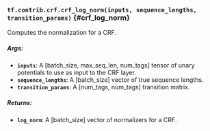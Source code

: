 ### `tf.contrib.crf.crf_log_norm(inputs, sequence_lengths, transition_params)` {#crf_log_norm}

Computes the normalization for a CRF.

##### Args:


*  <b>`inputs`</b>: A [batch_size, max_seq_len, num_tags] tensor of unary potentials
      to use as input to the CRF layer.
*  <b>`sequence_lengths`</b>: A [batch_size] vector of true sequence lengths.
*  <b>`transition_params`</b>: A [num_tags, num_tags] transition matrix.

##### Returns:


*  <b>`log_norm`</b>: A [batch_size] vector of normalizers for a CRF.

